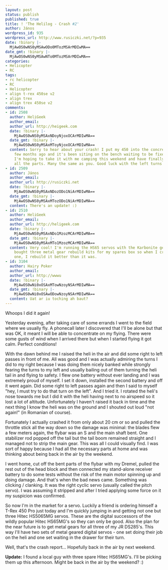```yaml
---
layout: post
status: publish
published: true
title: ! 'The Helilog - Crash #2'
author: János
wordpress_id: 935
wordpress_url: http://www.rusiczki.net/?p=935
date: !binary |-
  MjAwOS0wNS0yMSAwODo0MTozMSArMDIwMA==
date_gmt: !binary |-
  MjAwOS0wNS0yMSAwNTo0MTozMSArMDIwMA==
categories:
- Helicopter
- RC
tags:
- rc helicopter
- RC
- Helicopter
- align t-rex 450se v2
- align trex
- align trex 450se v2
comments:
- id: 2508
  author: HeliGeek
  author_email: 
  author_url: http://heigeek.com
  date: !binary |-
    MjAwOS0wNS0yMSAxNDoyNjoxOCArMDIwMA==
  date_gmt: !binary |-
    MjAwOS0wNS0yMSAxMToyNjoxOCArMDIwMA==
  content: Sorry to hear about your crash! I put my 450 into the concrete street a
    few months ago and it's been siting on the bench waiting to be fixed ever since.
    I'm hoping to take it with me camping this weekend and have finally accumulated
    all the parts. Many the same as you. Good luck with the left turns!
- id: 2509
  author: János
  author_email: 
  author_url: http://rusiczki.net
  date: !binary |-
    MjAwOS0wNS0yMSAxNDozODo1NiArMDIwMA==
  date_gmt: !binary |-
    MjAwOS0wNS0yMSAxMTozODo1NiArMDIwMA==
  content: There's an update! :)
- id: 2510
  author: HeliGeek
  author_email: 
  author_url: http://heligeek.com
  date: !binary |-
    MjAwOS0wNS0yMSAxNDo1MzozMCArMDIwMA==
  date_gmt: !binary |-
    MjAwOS0wNS0yMSAxMTo1MzozMCArMDIwMA==
  content: Very cool! I'm running the HS65 servos with the Karbonite gears, but I
    bought three metal gear rebuild kits for my spares box so when I crash and strip
    one, I rebuild it better than it was.
- id: 3104
  author: Hairy Poker
  author_email: 
  author_url: http://wwwu
  date: !binary |-
    MjAwOS0wNi0xOSAxMTowNzoyNSArMDIwMA==
  date_gmt: !binary |-
    MjAwOS0wNi0xOSAwODowNzoyNSArMDIwMA==
  content: Uat ar iu toching ah baut?
---
```

<p>Whoops I did it again!</p>
<p>Yesterday evening, after taking care of some errands I went to the field where we usually fly. A phonecall later I discovered that I'll be alone but that was OK, it meant I will be able to concentrate on my flying. There were some gusts of wind when I arrived there but when I started flying it got calm. Perfect conditions!</p>
<p>With the dawn behind me I raised the heli in the air and did some right to left passes in front of me. All was good and I was actually admiring the turns I did to my right because I was doing them nicely banked while strongly fearing the turns to my left and usually bailing out of them turning the heli tail in and flying to safety. I flew one battery without ever landing and I was extremely proud of myself. I set it down, installed the second battery and off it went again. Did some right to left passes again and then I said to myself "hey, I must try to do that turn on the left". And I tried it. I rotated the heli's nose towards me but I did it with the heli having next to no airspeed so it lost a lot of altitude. Unfortunately I haven't raised it back in time and the next thing I know the heli was on the ground and I shouted out loud "not again!" (in Romanian of course).</p>
<p>Fortunately I actually crashed it from only about 20 cm or so and pulled the throttle stick all the way down so the damage was minimal: the blades flew a few meters again, the flybar was an S and the main shaft bent. One stabilizer rod popped off the tail but the tail boom remained straight and I managed not to strip the main gear. This was all I could visually find. I was sort of happy because I had all the necessary parts at home and was thinking about being back in the air by the weekend.</p>
<p>I went home, cut off the bent parts of the flybar with my Dremel, pulled the rest out of the head block and then connected my stand-alone receiver battery to do some tests without the risk of the main motor spinning up and doing damage. And that's when the bad news came. Something was clicking / clanking. It was the right cyclic servo (usually called the pitch servo). I was assuming it stripped and after I tried applying some force on it my suspicion was confirmed.</p>
<p>So now I'm in the market for a servo. Luckily a friend is ordering himself a T-Rex 450 Pro just today and I'm quickly jumping in and getting not one but three Hitec HS5065MG servos. These are the digital successors of the wildly popular Hitec HS65MG's so they can only be good. Also the plan for the near future is to get metal gears for all three of my JR DS285's. This way I'll have two sets of metal geared digital servos - one set doing their job on the heli and one set waiting in the drawer for their turn.</p>
<p>Well, that's the crash report... Hopefully back in the air by next weekend.</p>
<p><strong>Update:</strong> I found a local guy with three spare Hitec HS65MG's. I'll be picking them up this afternoon. Might be back in the air by the weekend? :)</p>
